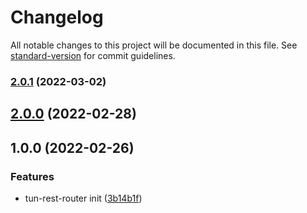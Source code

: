 # Changelog

All notable changes to this project will be documented in this file. See [standard-version](https://github.com/conventional-changelog/standard-version) for commit guidelines.

### [2.0.1](https://github.com/tunframework/tun-rest-router/compare/v2.0.0...v2.0.1) (2022-03-02)

## [2.0.0](https://github.com/tunframework/tun-rest-router/compare/v1.0.0...v2.0.0) (2022-02-28)

## 1.0.0 (2022-02-26)


### Features

* tun-rest-router init ([3b14b1f](https://github.com/tunframework/tun-rest-router/commit/3b14b1ffdb4c67f80b3b5314bbd048f1c77e350f))
